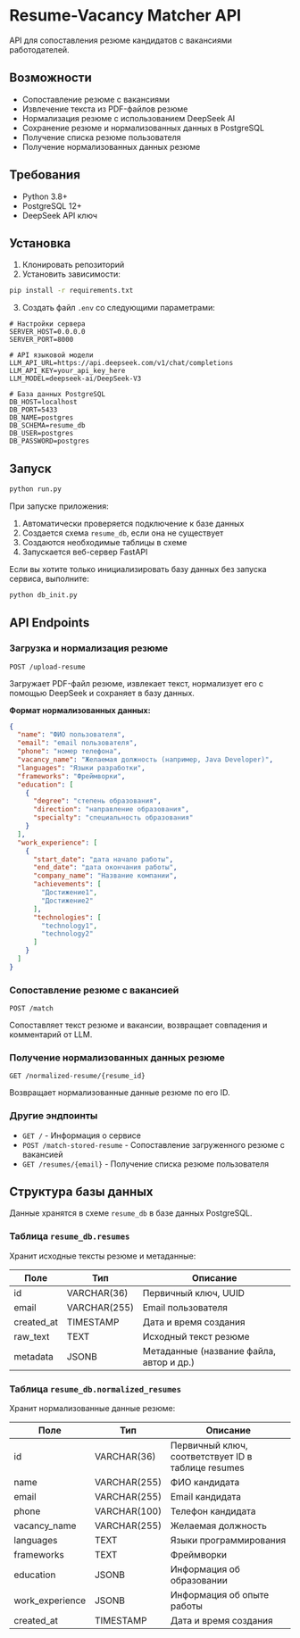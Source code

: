 # Resume-Vacancy Matcher API

API для сопоставления резюме кандидатов с вакансиями работодателей.

## Возможности

- Сопоставление резюме с вакансиями
- Извлечение текста из PDF-файлов резюме
- Нормализация резюме с использованием DeepSeek AI
- Сохранение резюме и нормализованных данных в PostgreSQL
- Получение списка резюме пользователя
- Получение нормализованных данных резюме

## Требования

- Python 3.8+
- PostgreSQL 12+
- DeepSeek API ключ

## Установка

1. Клонировать репозиторий
2. Установить зависимости:

```bash
pip install -r requirements.txt
```

3. Создать файл `.env` со следующими параметрами:

```
# Настройки сервера
SERVER_HOST=0.0.0.0
SERVER_PORT=8000

# API языковой модели
LLM_API_URL=https://api.deepseek.com/v1/chat/completions
LLM_API_KEY=your_api_key_here
LLM_MODEL=deepseek-ai/DeepSeek-V3

# База данных PostgreSQL
DB_HOST=localhost
DB_PORT=5433
DB_NAME=postgres
DB_SCHEMA=resume_db
DB_USER=postgres
DB_PASSWORD=postgres
```

## Запуск

```bash
python run.py
```

При запуске приложения:
1. Автоматически проверяется подключение к базе данных
2. Создается схема `resume_db`, если она не существует
3. Создаются необходимые таблицы в схеме
4. Запускается веб-сервер FastAPI

Если вы хотите только инициализировать базу данных без запуска сервиса, выполните:

```bash
python db_init.py
```

## API Endpoints

### Загрузка и нормализация резюме

`POST /upload-resume`

Загружает PDF-файл резюме, извлекает текст, нормализует его с помощью DeepSeek и сохраняет в базу данных.

**Формат нормализованных данных:**

```json
{
  "name": "ФИО пользователя",
  "email": "email пользователя",
  "phone": "номер телефона",
  "vacancy_name": "Желаемая должность (например, Java Developer)",
  "languages": "Языки разработки",
  "frameworks": "Фреймворки",
  "education": [
    {
      "degree": "степень образования",
      "direction": "направление образования",
      "specialty": "специальность образования"
    }
  ],
  "work_experience": [
    {
      "start_date": "дата начало работы",
      "end_date": "дата окончания работы",
      "company_name": "Название компании",
      "achievements": [
        "Достижение1",
        "Достижение2"
      ],
      "technologies": [
        "technology1",
        "technology2"
      ]
    }
  ]
}
```

### Сопоставление резюме с вакансией

`POST /match`

Сопоставляет текст резюме и вакансии, возвращает совпадения и комментарий от LLM.

### Получение нормализованных данных резюме

`GET /normalized-resume/{resume_id}`

Возвращает нормализованные данные резюме по его ID.

### Другие эндпоинты

- `GET /` - Информация о сервисе
- `POST /match-stored-resume` - Сопоставление загруженного резюме с вакансией
- `GET /resumes/{email}` - Получение списка резюме пользователя

## Структура базы данных

Данные хранятся в схеме `resume_db` в базе данных PostgreSQL.

### Таблица `resume_db.resumes`

Хранит исходные тексты резюме и метаданные:

| Поле | Тип | Описание |
|------|-----|----------|
| id | VARCHAR(36) | Первичный ключ, UUID |
| email | VARCHAR(255) | Email пользователя |
| created_at | TIMESTAMP | Дата и время создания |
| raw_text | TEXT | Исходный текст резюме |
| metadata | JSONB | Метаданные (название файла, автор и др.) |

### Таблица `resume_db.normalized_resumes`

Хранит нормализованные данные резюме:

| Поле | Тип | Описание |
|------|-----|----------|
| id | VARCHAR(36) | Первичный ключ, соответствует ID в таблице resumes |
| name | VARCHAR(255) | ФИО кандидата |
| email | VARCHAR(255) | Email кандидата |
| phone | VARCHAR(100) | Телефон кандидата |
| vacancy_name | VARCHAR(255) | Желаемая должность |
| languages | TEXT | Языки программирования |
| frameworks | TEXT | Фреймворки |
| education | JSONB | Информация об образовании |
| work_experience | JSONB | Информация об опыте работы |
| created_at | TIMESTAMP | Дата и время создания |